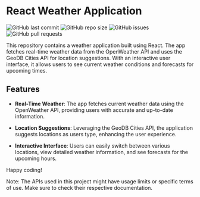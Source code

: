 # React Weather Application

![GitHub last commit](https://img.shields.io/github/last-commit/Soumik205/Weather-Application-React)
![GitHub repo size](https://img.shields.io/github/repo-size/Soumik205/Weather-Application-React)
![GitHub issues](https://img.shields.io/github/issues/Soumik205/Weather-Application-React)
![GitHub pull requests](https://img.shields.io/github/issues-pr/Soumik205/Weather-Application-React)

This repository contains a weather application built using React. The app fetches real-time weather data from the OpenWeather API and uses the GeoDB Cities API for location suggestions. With an interactive user interface, it allows users to see current weather conditions and forecasts for upcoming times.

## Features

- **Real-Time Weather**: The app fetches current weather data using the OpenWeather API, providing users with accurate and up-to-date information.

- **Location Suggestions**: Leveraging the GeoDB Cities API, the application suggests locations as users type, enhancing the user experience.

- **Interactive Interface**: Users can easily switch between various locations, view detailed weather information, and see forecasts for the upcoming hours.


Happy coding!

Note: The APIs used in this project might have usage limits or specific terms of use. Make sure to check their respective documentation.
